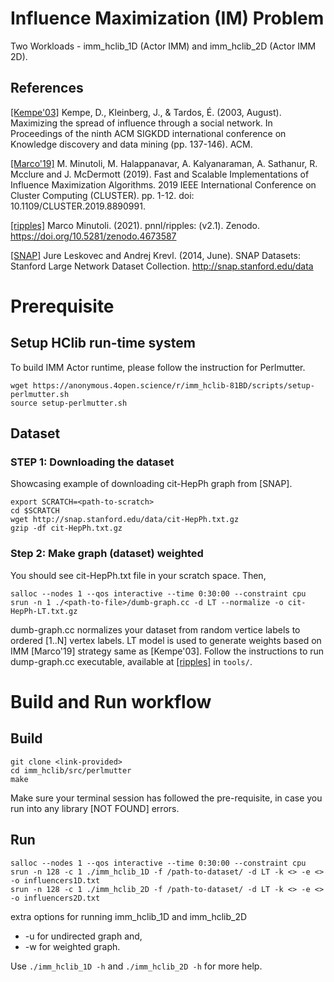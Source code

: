 # Influence Maximization (IM) Problem
Two Workloads - imm_hclib_1D (Actor IMM) and imm_hclib_2D (Actor IMM 2D).

## References
[[Kempe'03]](https://dl.acm.org/doi/10.1145/956750.956769) Kempe, D., Kleinberg, J., & Tardos, É. (2003, August). Maximizing the
           spread of influence through a social network. In Proceedings of the
           ninth ACM SIGKDD international conference on Knowledge discovery and
           data mining (pp. 137-146). ACM.

[[Marco'19]](https://ieeexplore.ieee.org/document/8890991) M. Minutoli, M. Halappanavar, A. Kalyanaraman, A. Sathanur, R. Mcclure and J. McDermott (2019). Fast and Scalable Implementations of Influence Maximization Algorithms. 2019 IEEE International Conference on Cluster Computing (CLUSTER). pp. 1-12. doi: 10.1109/CLUSTER.2019.8890991.

[[ripples]](https://doi.org/10.5281/zenodo.4673587) Marco Minutoli. (2021). pnnl/ripples: (v2.1). Zenodo. https://doi.org/10.5281/zenodo.4673587

[[SNAP]](http://snap.stanford.edu/data) Jure Leskovec and Andrej Krevl. (2014, June). SNAP Datasets: Stanford Large Network Dataset Collection. http://snap.stanford.edu/data

# Prerequisite
## Setup HClib run-time system
To build IMM Actor runtime, please follow the instruction for Perlmutter.
```
wget https://anonymous.4open.science/r/imm_hclib-81BD/scripts/setup-perlmutter.sh
source setup-perlmutter.sh
```

## Dataset 
### STEP 1: Downloading the dataset
Showcasing example of downloading cit-HepPh graph from [SNAP].

```
export SCRATCH=<path-to-scratch>
cd $SCRATCH
wget http://snap.stanford.edu/data/cit-HepPh.txt.gz 
gzip -df cit-HepPh.txt.gz
```

### Step 2: Make graph (dataset) weighted 

You should see cit-HepPh.txt file in your scratch space. Then,

```
salloc --nodes 1 --qos interactive --time 0:30:00 --constraint cpu
srun -n 1 ./<path-to-file>/dumb-graph.cc -d LT --normalize -o cit-HepPh-LT.txt.gz
``` 

dumb-graph.cc normalizes your dataset from random vertice labels to ordered [1..N] vertex labels. LT model is used to generate weights based on IMM [Marco'19] strategy same as [Kempe'03]. Follow the instructions to run dump-graph.cc executable, available at [[ripples]](https://doi.org/10.5281/zenodo.4673587) in ``tools/``.


# Build and Run workflow
## Build
```
git clone <link-provided>
cd imm_hclib/src/perlmutter
make
``` 
Make sure your terminal session has followed the pre-requisite, in case you run into any library [NOT FOUND] errors.

## Run 

```
salloc --nodes 1 --qos interactive --time 0:30:00 --constraint cpu
srun -n 128 -c 1 ./imm_hclib_1D -f /path-to-dataset/ -d LT -k <> -e <> -o influencers1D.txt
srun -n 128 -c 1 ./imm_hclib_2D -f /path-to-dataset/ -d LT -k <> -e <> -o influencers2D.txt
```
extra options for running imm_hclib_1D and imm_hclib_2D
- -u for undirected graph and, 
- -w for weighted graph.

Use ```./imm_hclib_1D -h``` and ```./imm_hclib_2D -h```  for more help.
